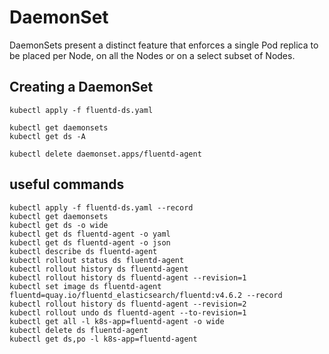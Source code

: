 # DaemonSet

DaemonSets present a distinct feature that enforces a single Pod replica to be placed per Node, on all the Nodes or on a select subset of Nodes.

## Creating a DaemonSet

```
kubectl apply -f fluentd-ds.yaml

kubectl get daemonsets
kubectl get ds -A

kubectl delete daemonset.apps/fluentd-agent
```


## useful commands

```
kubectl apply -f fluentd-ds.yaml --record
kubectl get daemonsets
kubectl get ds -o wide
kubectl get ds fluentd-agent -o yaml
kubectl get ds fluentd-agent -o json
kubectl describe ds fluentd-agent
kubectl rollout status ds fluentd-agent
kubectl rollout history ds fluentd-agent
kubectl rollout history ds fluentd-agent --revision=1
kubectl set image ds fluentd-agent fluentd=quay.io/fluentd_elasticsearch/fluentd:v4.6.2 --record
kubectl rollout history ds fluentd-agent --revision=2
kubectl rollout undo ds fluentd-agent --to-revision=1
kubectl get all -l k8s-app=fluentd-agent -o wide
kubectl delete ds fluentd-agent
kubectl get ds,po -l k8s-app=fluentd-agent
```